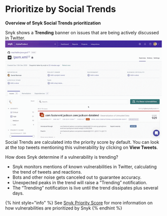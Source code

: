 # Prioritize by Social Trends

**Overview of Snyk Social Trends prioritization**

Snyk shows a **Trending** banner on issues that are being actively discussed in Twitter.  
![social-trends.gif](../../.gitbook/assets/social-trends.gif)  
Social Trends are calculated into the priority score by default. You can look at the top tweets mentioning this vulnerability by clicking on **View Tweets**.

How does Snyk determine if a vulnerability is trending?

* Snyk monitors mentions of known vulnerabilities in Twitter, calculating the trend of tweets and reactions.
* Bots and other noise gets canceled out to guarantee accuracy.
* Unexpected peaks in the trend will raise a “Trending” notification.
* The “Trending” notification is live until the trend dissipates plus several days.

{% hint style="info" %}
See [Snyk Priority Score](https://support.snyk.io/hc/en-us/articles/360009884837-Prioritizing-Snyk-issues) for more information on how vulnerabilities are prioritized by Snyk
{% endhint %}

